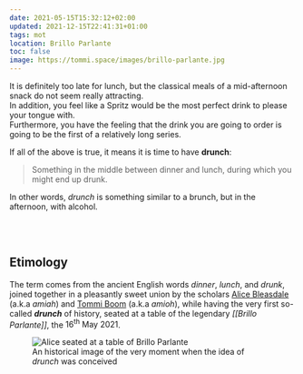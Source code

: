 ```yaml
---
date: 2021-05-15T15:32:12+02:00
updated: 2021-12-15T22:41:31+01:00
tags: mot
location: Brillo Parlante
toc: false
image: https://tommi.space/images/brillo-parlante.jpg
---
```

It is definitely too late for lunch, but the classical meals of a mid-afternoon snack do not seem really attracting.  
In addition, you feel like a Spritz would be the most perfect drink to please your tongue with.  
Furthermore, you have the feeling that the drink you are going to order is going to be the first of a relatively long series.

If all of the above is true, it means it is time to have **drunch**:

> Something in the middle between dinner and lunch, during which you might end up drunk.

In other words, *drunch* is something similar to a brunch, but in the afternoon, with alcohol.

<br>
<br>

## Etimology

The term comes from the ancient English words *dinner*, *lunch*, and *drunk*, joined together in a pleasantly sweet union by the scholars [Alice Bleasdale] (a.k.a *amiah*) and [Tommi Boom] (a.k.a *amioh*), while having the very first so-called ***drunch*** of history, seated at a table of the legendary *[[Brillo Parlante]]*, the <time datetime="2021-05-16">16<sup>th</sup> May 2021</time>.

<figure>
	<img src='{{ page.image }}' alt='Alice seated at a table of Brillo Parlante' title='Alice contemplating the view at Brillo Parlante'>
	<figcaption>An historical image of the very moment when the idea of <em>drunch</em> was conceived</figcaption>
</figure>

[Alice Bleasdale]: https://instagram.com/alice_bleasdale
[Tommi Boom]: https://tommi.space/about
